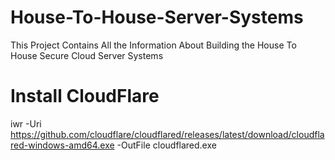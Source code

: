 # House-To-House-Server-Systems
This Project Contains All the Information About Building the House To House Secure Cloud Server Systems

# Install CloudFlare
iwr -Uri https://github.com/cloudflare/cloudflared/releases/latest/download/cloudflared-windows-amd64.exe -OutFile cloudflared.exe

